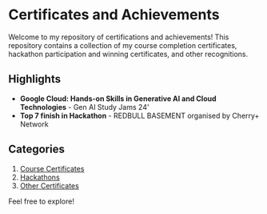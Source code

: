 # Certificates and Achievements

Welcome to my repository of certifications and achievements! This repository contains a collection of my course completion certificates, hackathon participation and winning certificates, and other recognitions.

## Highlights
- **Google Cloud: Hands-on Skills in Generative AI and Cloud Technologies** - Gen AI Study Jams 24'
- **Top 7 finish in Hackathon** - REDBULL BASEMENT organised by Cherry+ Network

## Categories
1. [Course Certificates](Course-Certificates)
2. [Hackathons](Hackathons)
3. [Other Certificates](Other-Certificates)

Feel free to explore!
